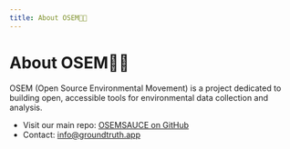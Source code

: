 ```yaml
---
title: About OSEM🤘🌲
---
```


# About OSEM🤘🌲

OSEM (Open Source Environmental Movement) is a project dedicated to building open, accessible tools for environmental data collection and analysis.

- Visit our main repo: [OSEMSAUCE on GitHub](https://github.com/OSEMSAUCE)
- Contact: info@groundtruth.app
